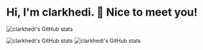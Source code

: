 # Hi, I'm clarkhedi. 👋 Nice to meet you!

<!--**clarkhedi/clarkhedi** is a ✨ _special_ ✨ repository because its `README.md` (this file) appears on your GitHub profile.

Here are some ideas to get you started:

- 🔭 I’m currently working on ...
- 🌱 I’m currently learning ...
- 👯 I’m looking to collaborate on ...
- 🤔 I’m looking for help with ...
- 💬 Ask me about ...
- 📫 How to reach me: ...
- 😄 Pronouns: ...
- ⚡ Fun fact: ...
-->

![clarkhedi's GitHub stats](https://github-readme-stats.vercel.app/api?username=clarkhedi&show_icons=true&theme=dracula)

![clarkhedi's GitHub stats](https://github-readme-stats.vercel.app/api/pin?username=clarkhedi&repo=Python-Basic-Introduction)
![clarkhedi's GitHub stats](https://github-readme-stats.vercel.app/api/pin?username=clarkhedi&repo=Python-Basic-Exercises)

